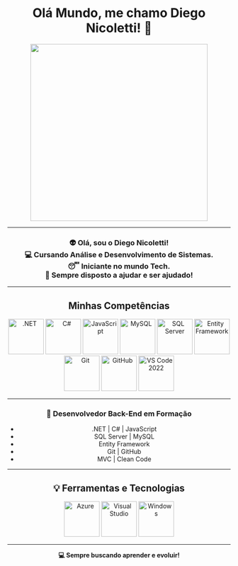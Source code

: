 <h1 align="center">Olá Mundo, me chamo Diego Nicoletti! 👋</h1>

<p align="center">
  <img src="https://i.pinimg.com/originals/06/60/ef/0660efe82fa3da42ed56eef013171835.gif" width="400px">
</p>

---

<h3 align="center">👽 Olá, sou o Diego Nicoletti! <br>💻 Cursando Análise e Desenvolvimento de Sistemas. <br>😴 Iniciante no mundo Tech. <br>💬 Sempre disposto a ajudar e ser ajudado!</h3>

---

<h2 align="center">Minhas Competências</h2>

<p align="center">
  <img src="https://devtobecurious.fr/wp-content/uploads/2021/09/1200px-.NET_Logo.svg_.png" alt=".NET" width="80px"/>
  <img src="https://cdn.jsdelivr.net/gh/devicons/devicon/icons/csharp/csharp-original.svg" alt="C#" width="80px"/>
  <img src="https://cdn.jsdelivr.net/gh/devicons/devicon/icons/javascript/javascript-original.svg" alt="JavaScript" width="80px"/>
  <img src="https://img.icons8.com/fluency/48/000000/mysql-logo.png" alt="MySQL" width="80px"/>
  <img src="https://img.icons8.com/color/48/000000/microsoft-sql-server.png" alt="SQL Server" width="80px"/>
  <img src="https://seeklogo.com/images/E/entity-framework-logo-1B5C0C6C2D-seeklogo.com.png" alt="Entity Framework" width="80px"/>
  <img src="https://cdn.jsdelivr.net/gh/devicons/devicon/icons/git/git-plain-wordmark.svg" alt="Git" width="80px"/>
  <img src="https://cdn.jsdelivr.net/gh/devicons/devicon/icons/github/github-original-wordmark.svg" alt="GitHub" width="80px"/>
  <img src="https://img.icons8.com/color/48/000000/visual-studio-code-2019.png" alt="VS Code 2022" width="80px"/>
</p>

---

<h3 align="center">🚀 Desenvolvedor Back-End em Formação</h3>

<ul align="center">
  <li>.NET | C# | JavaScript</li>
  <li>SQL Server | MySQL</li>
  <li>Entity Framework</li>
  <li>Git | GitHub</li>
  <li>MVC | Clean Code</li>
</ul>

---

<h2 align="center">💡 Ferramentas e Tecnologias</h2>

<p align="center">
  <img src="https://cdn.jsdelivr.net/gh/devicons/devicon/icons/azure/azure-original-wordmark.svg" alt="Azure" width="80px"/>
  <img src="https://cdn.jsdelivr.net/gh/devicons/devicon/icons/visualstudio/visualstudio-plain.svg" alt="Visual Studio" width="80px"/>
  <img src="https://cdn.jsdelivr.net/gh/devicons/devicon/icons/windows8/windows8-original.svg" alt="Windows" width="80px"/>
</p>

---

<p align="center">
  <strong>💻 Sempre buscando aprender e evoluir!</strong>
</p>
